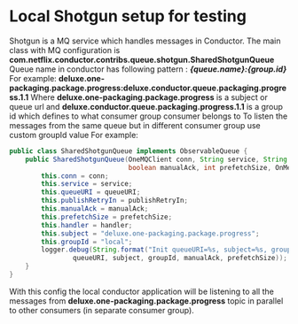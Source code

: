# Local Shotgun setup for testing
Shotgun is a MQ service which handles messages in Conductor.
The main class with MQ configuration is
**com.netflix.conductor.contribs.queue.shotgun.SharedShotgunQueue**
Queue name in conductor has following pattern :
***{queue.name}:{group.id}*** 
For example: **deluxe.one-packaging.package.progress:deluxe.conductor.queue.packaging.progress.1.1**
Where  **deluxe.one-packaging.package.progress** is a subject or queue url and
**deluxe.conductor.queue.packaging.progress.1.1** is a group id which defines to what consumer group consumer belongs to
To listen the messages from the same queue but in different consumer group use custom groupId value
For example:
```java
public class SharedShotgunQueue implements ObservableQueue {
    public SharedShotgunQueue(OneMQClient conn, String service, String queueURI, Duration[] publishRetryIn,
                              boolean manualAck, int prefetchSize, OnMessageHandler handler) {
        this.conn = conn;
        this.service = service;
        this.queueURI = queueURI;
        this.publishRetryIn = publishRetryIn;
        this.manualAck = manualAck;
        this.prefetchSize = prefetchSize;
        this.handler = handler;
        this.subject = "deluxe.one-packaging.package.progress";
        this.groupId = "local";
        logger.debug(String.format("Init queueURI=%s, subject=%s, groupId=%s, manualAck=%s, prefetchSize=%s",
                queueURI, subject, groupId, manualAck, prefetchSize));
    }
}
```
With this config the local conductor application will be listening to all the messages from
**deluxe.one-packaging.package.progress** topic in parallel to other consumers (in separate consumer group).

        
